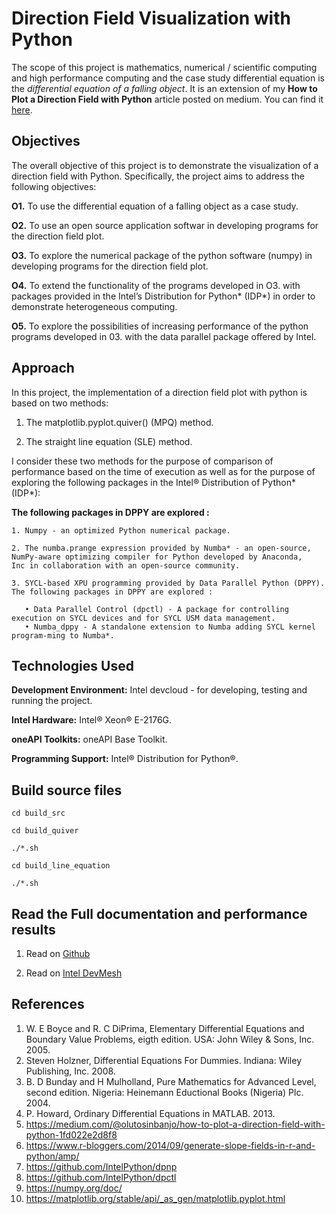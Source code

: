 # Direction Field Visualization with Python

The scope of this project is mathematics, numerical / scientific computing and high performance computing and the case study differential equation is the *differential equation of a falling object*. It is an extension of my **How to Plot a Direction Field with Python** article posted on medium. You can find it [here](https://medium.com/@olutosinbanjo/how-to-plot-a-direction-field-with-python-1fd022e2d8f8). 

## Objectives

The overall objective of this project is to demonstrate the visualization of a direction field with Python. Specifically, the project aims to address the following objectives: 

**O1.** To use the differential equation of a falling object as a case study. 

**O2.** To use an open source application softwar in developing programs for the direction field plot.

**O3.** To explore the numerical package of the python software (numpy) in developing programs for the direction field plot.

**O4.** To extend the functionality of the programs developed in O3. with packages provided in the Intel’s Distribution for Python* (IDP*) in order to demonstrate heterogeneous computing.

**O5.** To explore the possibilities of increasing performance of the python programs developed in 03. with the data parallel package offered by Intel. 

## Approach

In this project, the implementation of a direction field plot with python is based on two methods:

1. The matplotlib.pyplot.quiver() (MPQ) method.
 
2. The straight line equation (SLE) method.  

I consider these two methods for the purpose of comparison of performance based on the time of execution  as well as for the purpose of exploring the following packages in the Intel® Distribution of Python* (IDP*):

**The following packages in DPPY are explored :**

    1. Numpy - an optimized Python numerical package.
    
    2. The numba.prange expression provided by Numba* - an open-source, NumPy-aware optimizing compiler for Python developed by Anaconda, 
    Inc in collaboration with an open-source community.
    
    3. SYCL-based XPU programming provided by Data Parallel Python (DPPY). The following packages in DPPY are explored :
    
       • Data Parallel Control (dpctl) - A package for controlling execution on SYCL devices and for SYCL USM data management.
       • Numba_dppy - A standalone extension to Numba adding SYCL kernel program-ming to Numba*.

    
## Technologies Used

**Development Environment:** Intel devcloud - for developing, testing and running the project.

**Intel Hardware:** Intel® Xeon® E-2176G.

**oneAPI Toolkits:** oneAPI Base Toolkit.

**Programming Support:** Intel® Distribution for Python®. 

## Build source files

```
cd build_src

cd build_quiver

./*.sh

cd build_line_equation

./*.sh
```

## Read the Full documentation and performance results

1. Read on [Github]() 

2. Read on [Intel DevMesh](https://devmesh.intel.com/projects/direction-field-visualization-with-python) 

## References

1. W. E Boyce and R. C DiPrima, Elementary Differential Equations and Boundary Value Problems, eigth edition. USA: John Wiley & Sons, Inc. 2005.
2. Steven Holzner, Differential Equations For Dummies. Indiana: Wiley Publishing, Inc. 2008.
3. B. D Bunday and H Mulholland, Pure Mathematics for Advanced Level, second edition. Nigeria: Heinemann Eductional Books (Nigeria) Plc. 2004.
4. P. Howard, Ordinary Differential Equations in MATLAB. 2013.
5. https://medium.com/@olutosinbanjo/how-to-plot-a-direction-field-with-python-1fd022e2d8f8
6. https://www.r-bloggers.com/2014/09/generate-slope-fields-in-r-and-python/amp/
7. https://github.com/IntelPython/dpnp
8. https://github.com/IntelPython/dpctl
9. https://numpy.org/doc/
10. https://matplotlib.org/stable/api/_as_gen/matplotlib.pyplot.html
